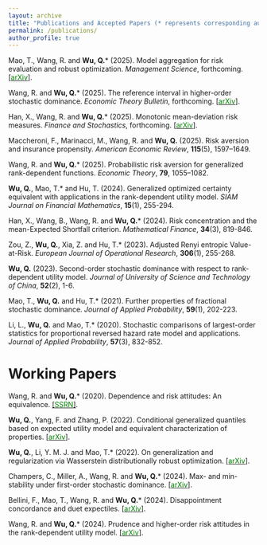 ```yaml
---
layout: archive
title: "Publications and Accepted Papers (* represents corresponding author)"
permalink: /publications/
author_profile: true
---
```


Mao, T., Wang, R. and **Wu, Q.*** (2025). Model aggregation for risk evaluation and robust optimization. *Management Science*, forthcoming. [[<span style="color:green">arXiv</span>]](https://arxiv.org/abs/2201.06370). 

Wang, R. and **Wu, Q.*** (2025). The reference interval in higher-order stochastic dominance. *Economic Theory Bulletin*, forthcoming. [[<span style="color:green">arXiv</span>]](https://arxiv.org/abs/2411.15401). 

Han, X., Wang, R. and **Wu, Q.*** (2025). Monotonic mean-deviation risk measures. *Finance and Stochastics*, forthcoming. [[<span style="color:green">arXiv</span>]](https://arxiv.org/abs/2312.01034). 

Maccheroni, F., Marinacci, M., Wang, R. and **Wu, Q.** (2025). Risk aversion and insurance propensity. *American Economic Review*, **115**(5), 1597–1649.

Wang, R. and **Wu, Q.*** (2025). Probabilistic risk aversion for generalized rank-dependent functions. *Economic Theory*, **79**, 1055–1082.

**Wu, Q.**, Mao, T.* and Hu, T. (2024). Generalized optimized certainty equivalent with applications in the rank-dependent utility model. *SIAM Journal on Financial Mathematics*, **15**(1), 255-294. 

Han, X., Wang, B., Wang, R. and **Wu, Q.*** (2024). Risk concentration and the mean-Expected Shortfall criterion. *Mathematical Finance*, **34**(3), 819-846.

Zou, Z., **Wu, Q.**, Xia, Z. and Hu, T.* (2023). Adjusted Renyi entropic Value-at-Risk. *European Journal of Operational Research*, **306**(1), 255-268.

**Wu, Q.** (2023). Second-order stochastic dominance with respect to rank-dependent utility model. *Journal of University of Science and Technology of China*, **52**(2), 1-6.

Mao, T., **Wu, Q.** and Hu, T.* (2021). Further properties of fractional stochastic dominance. *Journal of Applied Probability*, **59**(1), 202-223.

Li, L., **Wu, Q.** and Mao, T.* (2020). Stochastic comparisons of largest-order statistics for proportional reversed hazard rate model and applications. *Journal of Applied Probability*, **57**(3), 832-852.



# **Working Papers**

Wang, R. and **Wu, Q.*** (2020). Dependence and risk attitudes: An equivalence. [[<span style="color:green">SSRN</span>]](https://papers.ssrn.com/sol3/papers.cfm?abstract_id=3707709).

**Wu, Q.**, Yang, F. and Zhang, P. (2022). Conditional generalized quantiles based on expected utility model and equivalent characterization of properties. [[<span style="color:green">arXiv</span>]](https://arxiv.org/abs/2301.12420). 

**Wu, Q.**, Li, Y. M. J. and Mao, T.* (2022). On generalization and regularization via Wasserstein distributionally robust optimization. [[<span style="color:green">arXiv</span>]](https://arxiv.org/abs/2212.05716). 

Champers, C., Miller, A., Wang, R. and **Wu, Q.*** (2024). Max- and min-stability under first-order stochastic dominance. [[<span style="color:green">arXiv</span>]](http://arxiv.org/abs/2403.13138).

Bellini, F., Mao, T., Wang, R. and **Wu, Q.*** (2024). Disappointment concordance and duet expectiles. [[<span style="color:green">arXiv</span>]](https://arxiv.org/abs/2404.17751).


Wang, R. and **Wu, Q.*** (2024). Prudence and higher-order risk attitudes in the rank-dependent utility model. [[<span style="color:green">arXiv</span>]](https://arxiv.org/abs/2412.15350).






